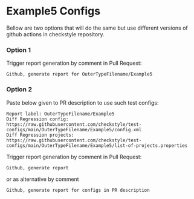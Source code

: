 # Example5 Configs

Bellow are two options that will do the same but use different versions
of github actions in checkstyle repository.


### Option 1
Trigger report generation by comment in Pull Request:
```
Github, generate report for OuterTypeFilename/Example5
```

### Option 2

Paste below given to PR description to use such test configs:
```
Report label: OuterTypeFilename/Example5
Diff Regression config: https://raw.githubusercontent.com/checkstyle/test-configs/main/OuterTypeFilename/Example5/config.xml
Diff Regression projects: https://raw.githubusercontent.com/checkstyle/test-configs/main/OuterTypeFilename/Example5/list-of-projects.properties
```

Trigger report generation by comment in Pull Request:
```
Github, generate report
```
or as alternative by comment
```
Github, generate report for configs in PR description
```
